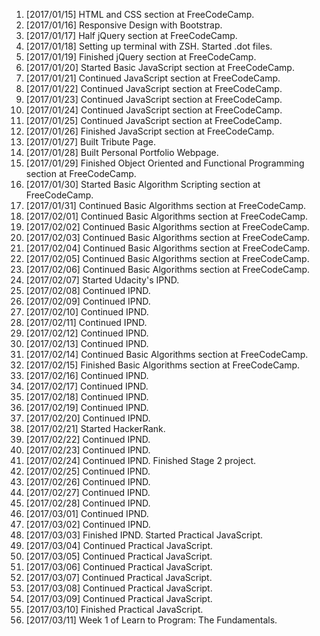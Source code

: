 1. [2017/01/15] HTML and CSS section at FreeCodeCamp.
2. [2017/01/16] Responsive Design with Bootstrap.
3. [2017/01/17] Half jQuery section at FreeCodeCamp.
4. [2017/01/18] Setting up terminal with ZSH. Started .dot files.
5. [2017/01/19] Finished jQuery section at FreeCodeCamp.
6. [2017/01/20] Started Basic JavaScript section at FreeCodeCamp.
7. [2017/01/21] Continued JavaScript section at FreeCodeCamp.
8. [2017/01/22] Continued JavaScript section at FreeCodeCamp.
9. [2017/01/23] Continued JavaScript section at FreeCodeCamp.
10. [2017/01/24] Continued JavaScript section at FreeCodeCamp.
11. [2017/01/25] Continued JavaScript section at FreeCodeCamp.
12. [2017/01/26] Finished JavaScript section at FreeCodeCamp.
13. [2017/01/27] Built Tribute Page.
14. [2017/01/28] Built Personal Portfolio Webpage.
15. [2017/01/29] Finished Object Oriented and Functional Programming section at FreeCodeCamp.
16. [2017/01/30] Started Basic Algorithm Scripting section at FreeCodeCamp.
17. [2017/01/31] Continued Basic Algorithms section at FreeCodeCamp.
18. [2017/02/01] Continued Basic Algorithms section at FreeCodeCamp.
19. [2017/02/02] Continued Basic Algorithms section at FreeCodeCamp.
20. [2017/02/03] Continued Basic Algorithms section at FreeCodeCamp.
21. [2017/02/04] Continued Basic Algorithms section at FreeCodeCamp.
22. [2017/02/05] Continued Basic Algorithms section at FreeCodeCamp.
23. [2017/02/06] Continued Basic Algorithms section at FreeCodeCamp.
24. [2017/02/07] Started Udacity's IPND.
25. [2017/02/08] Continued IPND.
26. [2017/02/09] Continued IPND.
27. [2017/02/10] Continued IPND.
28. [2017/02/11] Continued IPND.
29. [2017/02/12] Continued IPND.
30. [2017/02/13] Continued IPND.
31. [2017/02/14] Continued Basic Algorithms section at FreeCodeCamp.
32. [2017/02/15] Finished Basic Algorithms section at FreeCodeCamp.
33. [2017/02/16] Continued IPND.
34. [2017/02/17] Continued IPND.
35. [2017/02/18] Continued IPND.
36. [2017/02/19] Continued IPND.
37. [2017/02/20] Continued IPND.
38. [2017/02/21] Started HackerRank.
39. [2017/02/22] Continued IPND.
40. [2017/02/23] Continued IPND.
41. [2017/02/24] Continued IPND. Finished Stage 2 project.
42. [2017/02/25] Continued IPND.
43. [2017/02/26] Continued IPND.
44. [2017/02/27] Continued IPND.
45. [2017/02/28] Continued IPND.
46. [2017/03/01] Continued IPND.
47. [2017/03/02] Continued IPND.
48. [2017/03/03] Finished IPND. Started Practical JavaScript.
49. [2017/03/04] Continued Practical JavaScript.
50. [2017/03/05] Continued Practical JavaScript.
51. [2017/03/06] Continued Practical JavaScript.
52. [2017/03/07] Continued Practical JavaScript.
53. [2017/03/08] Continued Practical JavaScript.
54. [2017/03/09] Continued Practical JavaScript.
55. [2017/03/10] Finished Practical JavaScript.
56. [2017/03/11] Week 1 of Learn to Program: The Fundamentals.
